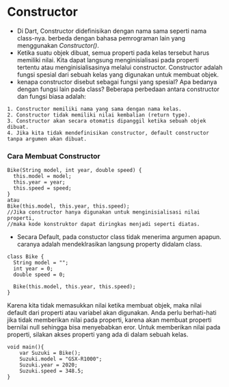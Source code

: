 # Constructor
- Di Dart, Constructor didefinisikan dengan nama sama seperti nama class-nya. berbeda dengan bahasa pemrograman lain yang menggunakan *Constructor()*.
- Ketika suatu objek dibuat, semua properti pada kelas tersebut harus memiliki nilai. Kita dapat langsung menginisialisasi pada properti tertentu atau menginisialisasinya melalui constructor. Constructor adalah fungsi spesial dari sebuah kelas yang digunakan untuk membuat objek.
- kenapa constructor disebut sebagai fungsi yang spesial? Apa bedanya dengan fungsi lain pada class? Beberapa perbedaan antara constructor dan fungsi biasa adalah:
```
1. Constructor memiliki nama yang sama dengan nama kelas.
2. Constructor tidak memiliki nilai kembalian (return type).
3. Constructor akan secara otomatis dipanggil ketika sebuah objek dibuat.
4. Jika kita tidak mendefinisikan constructor, default constructor tanpa argumen akan dibuat.
```
### Cara Membuat Constructor
```
Bike(String model, int year, double speed) {
  this.model = model;
  this.year = year;
  this.speed = speed;
}
atau
Bike(this.model, this.year, this.speed);
//Jika constructor hanya digunakan untuk menginisialisasi nilai properti, 
//maka kode konstruktor dapat diringkas menjadi seperti diatas.

```

- Secara Default, pada constuctor class tidak menerima argumen apapun. caranya adalah mendeklrasikan langsung property didalam class.
```
class Bike {
  String model = "";
  int year = 0;
  double speed = 0;

  Bike(this.model, this.year, this.speed);
}

```
Karena kita tidak memasukkan nilai ketika membuat objek, maka nilai default dari properti atau variabel akan digunakan. Anda perlu berhati-hati jika tidak memberikan nilai pada properti, karena akan membuat properti bernilai null sehingga bisa menyebabkan eror.
Untuk memberikan nilai pada properti, silakan akses properti yang ada di dalam sebuah kelas.
```
void main(){
    var Suzuki = Bike();
    Suzuki.model = "GSX-R1000";
    Suzuki.year = 2020;
    Suzuki.speed = 348.5;
}
```
